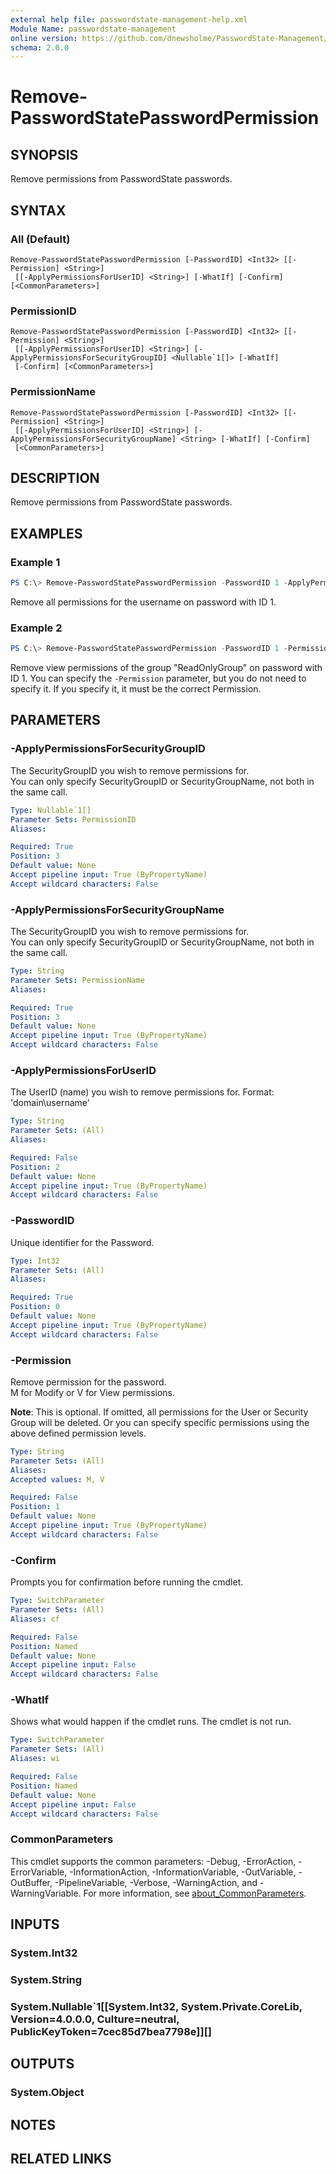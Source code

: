```yaml
---
external help file: passwordstate-management-help.xml
Module Name: passwordstate-management
online version: https://github.com/dnewsholme/PasswordState-Management/blob/master/docs/Remove-PasswordStatePasswordPermission.md
schema: 2.0.0
---
```


# Remove-PasswordStatePasswordPermission

## SYNOPSIS
Remove permissions from PasswordState passwords.

## SYNTAX

### All (Default)
```
Remove-PasswordStatePasswordPermission [-PasswordID] <Int32> [[-Permission] <String>]
 [[-ApplyPermissionsForUserID] <String>] [-WhatIf] [-Confirm] [<CommonParameters>]
```

### PermissionID
```
Remove-PasswordStatePasswordPermission [-PasswordID] <Int32> [[-Permission] <String>]
 [[-ApplyPermissionsForUserID] <String>] [-ApplyPermissionsForSecurityGroupID] <Nullable`1[]> [-WhatIf]
 [-Confirm] [<CommonParameters>]
```

### PermissionName
```
Remove-PasswordStatePasswordPermission [-PasswordID] <Int32> [[-Permission] <String>]
 [[-ApplyPermissionsForUserID] <String>] [-ApplyPermissionsForSecurityGroupName] <String> [-WhatIf] [-Confirm]
 [<CommonParameters>]
```

## DESCRIPTION
Remove permissions from PasswordState passwords.

## EXAMPLES

### Example 1
```powershell
PS C:\> Remove-PasswordStatePasswordPermission -PasswordID 1 -ApplyPermissionsForUserID "domain\username"
```

Remove all permissions for the username on password with ID 1.

### Example 2
```powershell
PS C:\> Remove-PasswordStatePasswordPermission -PasswordID 1 -Permission V -ApplyPermissionsForSecurityGroupName "ReadOnlyGroup"
```

Remove view permissions of the group "ReadOnlyGroup" on password with ID 1. You can specify the `-Permission` parameter, but you do not need to specify it. If you specify it, it must be the correct Permission.

## PARAMETERS

### -ApplyPermissionsForSecurityGroupID
The SecurityGroupID you wish to remove permissions for.  
You can only specify SecurityGroupID or SecurityGroupName, not both in the same call.

```yaml
Type: Nullable`1[]
Parameter Sets: PermissionID
Aliases:

Required: True
Position: 3
Default value: None
Accept pipeline input: True (ByPropertyName)
Accept wildcard characters: False
```

### -ApplyPermissionsForSecurityGroupName
The SecurityGroupID you wish to remove permissions for.  
You can only specify SecurityGroupID or SecurityGroupName, not both in the same call.

```yaml
Type: String
Parameter Sets: PermissionName
Aliases:

Required: True
Position: 3
Default value: None
Accept pipeline input: True (ByPropertyName)
Accept wildcard characters: False
```

### -ApplyPermissionsForUserID
The UserID (name) you wish to remove permissions for. Format: 'domain\username'

```yaml
Type: String
Parameter Sets: (All)
Aliases:

Required: False
Position: 2
Default value: None
Accept pipeline input: True (ByPropertyName)
Accept wildcard characters: False
```

### -PasswordID
Unique identifier for the Password.

```yaml
Type: Int32
Parameter Sets: (All)
Aliases:

Required: True
Position: 0
Default value: None
Accept pipeline input: True (ByPropertyName)
Accept wildcard characters: False
```

### -Permission
Remove permission for the password.  
M for Modify or V for View permissions.

**Note**: This is optional. If omitted, all permissions for the User or Security Group will be deleted. Or you can specify specific permissions using the above defined permission levels.

```yaml
Type: String
Parameter Sets: (All)
Aliases:
Accepted values: M, V

Required: False
Position: 1
Default value: None
Accept pipeline input: True (ByPropertyName)
Accept wildcard characters: False
```

### -Confirm
Prompts you for confirmation before running the cmdlet.

```yaml
Type: SwitchParameter
Parameter Sets: (All)
Aliases: cf

Required: False
Position: Named
Default value: None
Accept pipeline input: False
Accept wildcard characters: False
```

### -WhatIf
Shows what would happen if the cmdlet runs.
The cmdlet is not run.

```yaml
Type: SwitchParameter
Parameter Sets: (All)
Aliases: wi

Required: False
Position: Named
Default value: None
Accept pipeline input: False
Accept wildcard characters: False
```

### CommonParameters
This cmdlet supports the common parameters: -Debug, -ErrorAction, -ErrorVariable, -InformationAction, -InformationVariable, -OutVariable, -OutBuffer, -PipelineVariable, -Verbose, -WarningAction, and -WarningVariable. For more information, see [about_CommonParameters](http://go.microsoft.com/fwlink/?LinkID=113216).

## INPUTS

### System.Int32
### System.String
### System.Nullable`1[[System.Int32, System.Private.CoreLib, Version=4.0.0.0, Culture=neutral, PublicKeyToken=7cec85d7bea7798e]][]
## OUTPUTS

### System.Object
## NOTES

## RELATED LINKS
